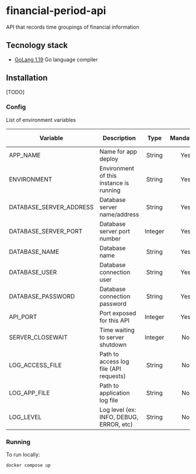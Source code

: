 # financial-period-api

API that records time groupings of financial information

## Tecnology stack

* [GoLang 1.19](https://golang.org/doc/install) Go language compiler

## Installation

[TODO]

### Config

List of environment variables

|         Variable                  |                   Description                 |   Type        | Mandatory     | Default value         |
| --------------------------------- | --------------------------------------------  |:----------:   |:-----------:  |:--------------------: |
| APP_NAME                          | Name for app deploy                           | String        | Yes           | financial-period-api  |
| ENVIRONMENT                       | Environment of this instance is running       | String        | Yes           | development           |
| DATABASE_SERVER_ADDRESS           | Database server name/address                  | String        | Yes           |                       |
| DATABASE_SERVER_PORT              | Database server port number                   | Integer       | Yes           |                       |
| DATABASE_NAME                     | Database name                                 | String        | Yes           |                       |
| DATABASE_USER                     | Database connection user                      | String        | Yes           |                       |
| DATABASE_PASSWORD                 | Database connection password                  | String        | Yes           |                       |
| API_PORT                          | Port exposed for this API                     | Integer       | Yes           |                       |
| SERVER_CLOSEWAIT                  | Time waiting to server shutdown               | Integer       | No            | 10                    |
| LOG_ACCESS_FILE                   | Path to access log file (API requests)        | String        | No            | ./access.log          |
| LOG_APP_FILE                      | Path to application log file                  | String        | No            | ./app.log             |
| LOG_LEVEL                         | Log level (ex: INFO, DEBUG, ERROR, etc)       | String        | No            | INFO                  |

### Running

To run locally:
```
docker compose up
```